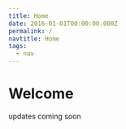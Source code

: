 ```yaml
---
title: Home
date: 2016-01-01T00:00:00.000Z
permalink: /
navtitle: Home
tags:
  - nav
---
```

# Welcome

updates coming soon
